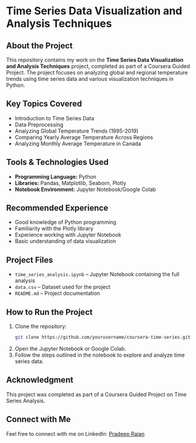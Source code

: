 # Time Series Data Visualization and Analysis Techniques

## About the Project
This repository contains my work on the **Time Series Data Visualization and Analysis Techniques** project, completed as part of a Coursera Guided Project. The project focuses on analyzing global and regional temperature trends using time series data and various visualization techniques in Python.

## Key Topics Covered
- Introduction to Time Series Data
- Data Preprocessing
- Analyzing Global Temperature Trends (1995-2019)
- Comparing Yearly Average Temperature Across Regions
- Analyzing Monthly Average Temperature in Canada

## Tools & Technologies Used
- **Programming Language:** Python
- **Libraries:** Pandas, Matplotlib, Seaborn, Plotly
- **Notebook Environment:** Jupyter Notebook/Google Colab

## Recommended Experience
- Good knowledge of Python programming
- Familiarity with the Plotly library
- Experience working with Jupyter Notebook
- Basic understanding of data visualization

## Project Files
- `time_series_analysis.ipynb` – Jupyter Notebook containing the full analysis
- `data.csv` – Dataset used for the project
- `README.md` – Project documentation

## How to Run the Project
1. Clone the repository:
   ```sh
   git clone https://github.com/yourusername/coursera-time-series.git
   ```
2. Open the Jupyter Notebook or Google Colab.
3. Follow the steps outlined in the notebook to explore and analyze time series data.

## Acknowledgment
This project was completed as part of a Coursera Guided Project on Time Series Analysis.

## Connect with Me
Feel free to connect with me on LinkedIn: [Pradeep Rajan](https://www.linkedin.com/in/pradeeprajans)
